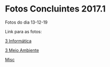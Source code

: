 # Fotos Concluintes 2017.1
Fotos do dia 13-12-19

Link para as fotos:

[3 Informática](https://github.com/alefemoreira/fotos_concluintes_2017.1/tree/master/3INF)

[3 Meio Ambiente](https://github.com/alefemoreira/fotos_concluintes_2017.1/tree/master/3MA)

[Misc](https://github.com/alefemoreira/fotos_concluintes_2017.1/tree/master/MISC)
